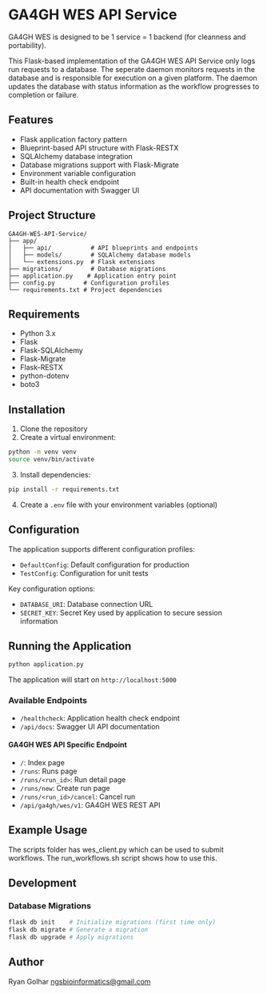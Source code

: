 # GA4GH WES API Service

GA4GH WES is designed to be 1 service = 1 backend (for cleanness and portability).

This Flask-based implementation of the GA4GH WES API Service only logs run requests to a database.
The seperate daemon monitors requests in the database and is responsible for execution on a given platform.  The daemon updates the database with status information as the workflow progresses to completion or failure.

## Features

- Flask application factory pattern
- Blueprint-based API structure with Flask-RESTX
- SQLAlchemy database integration
- Database migrations support with Flask-Migrate
- Environment variable configuration
- Built-in health check endpoint
- API documentation with Swagger UI

## Project Structure

```
GA4GH-WES-API-Service/
├── app/
│   ├── api/           # API blueprints and endpoints
│   ├── models/        # SQLAlchemy database models
│   └── extensions.py  # Flask extensions
├── migrations/        # Database migrations
├── application.py    # Application entry point
├── config.py        # Configuration profiles
└── requirements.txt # Project dependencies
```

## Requirements

- Python 3.x
- Flask
- Flask-SQLAlchemy
- Flask-Migrate
- Flask-RESTX
- python-dotenv
- boto3

## Installation

1. Clone the repository
2. Create a virtual environment:
```bash
python -m venv venv
source venv/bin/activate
```

3. Install dependencies:
```bash
pip install -r requirements.txt
```

4. Create a `.env` file with your environment variables (optional)

## Configuration

The application supports different configuration profiles:

- `DefaultConfig`: Default configuration for production
- `TestConfig`: Configuration for unit tests

Key configuration options:
- `DATABASE_URI`: Database connection URL
- `SECRET_KEY`: Secret Key used by application to secure session information

## Running the Application

```bash
python application.py
```

The application will start on `http://localhost:5000`

### Available Endpoints

- `/healthcheck`: Application health check endpoint
- `/api/docs`: Swagger UI API documentation

#### GA4GH WES API Specific Endpoint

- `/`: Index page
- `/runs`: Runs page
- `/runs/<run_id>`: Run detail page
- `/runs/new`: Create run page
- `/runs/<run_id>/cancel`: Cancel run
- `/api/ga4gh/wes/v1`: GA4GH WES REST API

## Example Usage

The scripts folder has wes_client.py which can be used to submit workflows.  The run_workflows.sh script shows how to use this.


## Development

### Database Migrations

```bash
flask db init    # Initialize migrations (first time only)
flask db migrate # Generate a migration
flask db upgrade # Apply migrations
```

## Author

Ryan Golhar <ngsbioinformatics@gmail.com>
